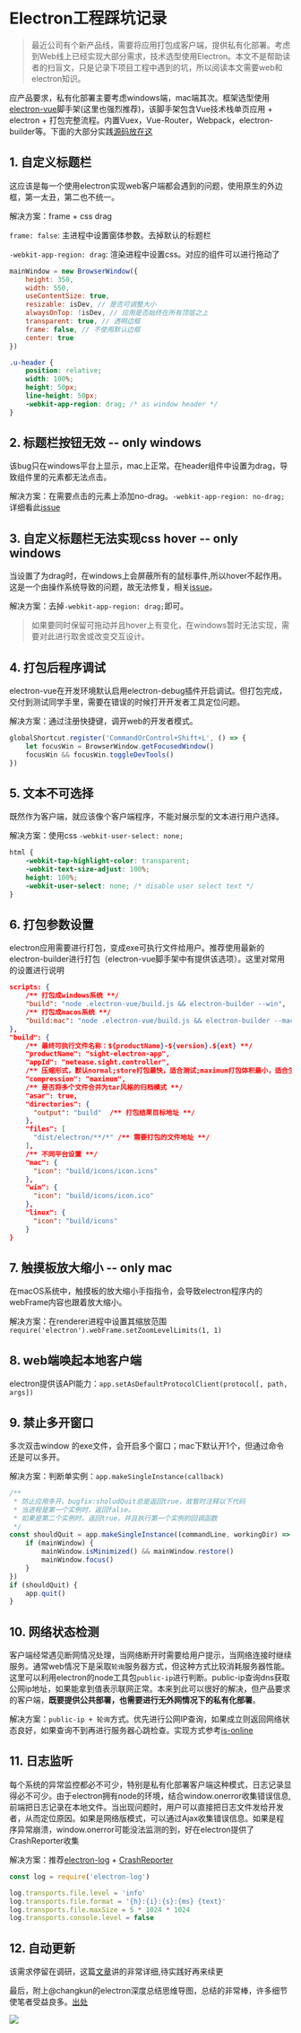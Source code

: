 # Electron工程踩坑记录

> 最近公司有个新产品线，需要将应用打包成客户端，提供私有化部署。考虑到Web线上已经实现大部分需求，技术选型使用Electron。本文不是帮助读者的扫盲文，只是记录下项目工程中遇到的坑，所以阅读本文需要web和electron知识。

应产品要求，私有化部署主要考虑windows端，mac端其次。框架选型使用[electron-vue](https://github.com/SimulatedGREG/electron-vue)脚手架(这里也强烈推荐)，该脚手架包含Vue技术栈单页应用 + electron + 打包完整流程。内置Vuex，Vue-Router，Webpack，electron-builder等。下面的大部分实践[源码放在这](https://github.com/lq782655835/electron-vue-template)

## 1. 自定义标题栏

这应该是每一个使用electron实现web客户端都会遇到的问题，使用原生的外边框，第一太丑，第二也不统一。

解决方案：frame + css drag

`frame: false`: 主进程中设置窗体参数。去掉默认的标题栏

`-webkit-app-region: drag`: 渲染进程中设置css。对应的组件可以进行拖动了

```js
mainWindow = new BrowserWindow({
    height: 350,
    width: 550,
    useContentSize: true,
    resizable: isDev, // 是否可调整大小
    alwaysOnTop: !isDev, // 应用是否始终在所有顶层之上
    transparent: true, // 透明边框
    frame: false, // 不使用默认边框
    center: true
})
```

``` css
.u-header {
    position: relative;
    width: 100%;
    height: 50px;
    line-height: 50px;
    -webkit-app-region: drag; /* as window header */
}
```

## 2. 标题栏按钮无效  -- only windows

该bug只在windows平台上显示，mac上正常。在header组件中设置为drag，导致组件里的元素都无法点击。

解决方案：在需要点击的元素上添加no-drag。`-webkit-app-region: no-drag;`详细看此[issue](https://github.com/electron/electron/issues/1354)

## 3. 自定义标题栏无法实现css hover -- only windows

当设置了为drag时，在windows上会屏蔽所有的鼠标事件,所以hover不起作用。这是一个由操作系统导致的问题，故无法修复，相关[issue](https://github.com/electron/electron/issues/13534)。

解决方案：去掉`-webkit-app-region: drag;`即可。

> 如果要同时保留可拖动并且hover上有变化，在windows暂时无法实现，需要对此进行取舍或改变交互设计。

## 4. 打包后程序调试

electron-vue在开发环境默认启用electron-debug插件开启调试。但打包完成，交付到测试同学手里，需要在错误的时候打开开发者工具定位问题。

解决方案：通过注册快捷键，调开web的开发者模式。

``` js
globalShortcut.register('CommandOrControl+Shift+L', () => {
    let focusWin = BrowserWindow.getFocusedWindow()
    focusWin && focusWin.toggleDevTools()
})
```

## 5. 文本不可选择

既然作为客户端，就应该像个客户端程序，不能对展示型的文本进行用户选择。

解决方案：使用css `-webkit-user-select: none;`

``` css
html {
    -webkit-tap-highlight-color: transparent;
    -webkit-text-size-adjust: 100%;
    height: 100%;
    -webkit-user-select: none; /* disable user select text */
}
```

## 6. 打包参数设置

electron应用需要进行打包，变成exe可执行文件给用户。推荐使用最新的electron-builder进行打包（electron-vue脚手架中有提供该选项）。这里对常用的设置进行说明

``` json
scripts: {
    /** 打包成windows系统 **/
    "build": "node .electron-vue/build.js && electron-builder --win",
    /** 打包成macos系统 **/
    "build:mac": "node .electron-vue/build.js && electron-builder --mac",
},
"build": {
    /** 最终可执行文件名称：${productName}-${version}.${ext} **/
    "productName": "sight-electron-app",
    "appId": "netease.sight.controller",
    /** 压缩形式，默认normal;store打包最快，适合测试;maximum打包体积最小，适合生产模式 **/
    "compression": "maximum",
    /** 是否将多个文件合并为tar风格的归档模式 **/
    "asar": true,
    "directories": {
      "output": "build"  /** 打包结果目标地址 **/
    },
    "files": [
      "dist/electron/**/*" /** 需要打包的文件地址 **/
    ],
    /** 不同平台设置 **/
    "mac": {
      "icon": "build/icons/icon.icns"
    },
    "win": {
      "icon": "build/icons/icon.ico"
    },
    "linux": {
      "icon": "build/icons"
    }
}
```
## 7. 触摸板放大缩小 -- only mac

在macOS系统中，触摸板的放大缩小手指指令，会导致electron程序内的webFrame内容也跟着放大缩小。

解决方案：在renderer进程中设置其缩放范围`require('electron').webFrame.setZoomLevelLimits(1, 1)`

## 8. web端唤起本地客户端

electron提供该API能力：`app.setAsDefaultProtocolClient(protocol[, path, args])`

## 9. 禁止多开窗口

多次双击window 的exe文件，会开启多个窗口；mac下默认开1个，但通过命令还是可以多开。

解决方案：判断单实例：`app.makeSingleInstance(callback)`

``` js
/**
 * 防止应用多开。bugfix:sholudQuit总是返回true，故暂时注释以下代码
 * 当进程是第一个实例时，返回false。
 * 如果是第二个实例时，返回true，并且执行第一个实例的回调函数
 */
const shouldQuit = app.makeSingleInstance((commandLine, workingDir) => {
    if (mainWindow) {
        mainWindow.isMinimized() && mainWindow.restore()
        mainWindow.focus()
    }
})
if (shouldQuit) {
    app.quit()
}
```

## 10. 网络状态检测

客户端经常遇见断网情况处理，当网络断开时需要给用户提示，当网络连接时继续服务。通常web情况下是采取`轮询`服务器方式，但这种方式比较消耗服务器性能。这里可以利用electron的node工具包`public-ip`进行判断。public-ip查询dns获取公网ip地址，如果能拿到值表示联网正常。本来到此可以很好的解决，但产品要求的客户端，<b>既要提供公共部署，也需要进行无外网情况下的私有化部署</b>。

解决方案：`public-ip + 轮询`方式。优先进行公网IP查询，如果成立则返回网络状态良好，如果查询不到再进行服务器心跳检查。实现方式参考[is-online](https://github.com/sindresorhus/is-online)

## 11. 日志监听

每个系统的异常监控都必不可少，特别是私有化部署客户端这种模式，日志记录显得必不可少。由于electron拥有node的环境，结合window.onerror收集错误信息,前端把日志记录在本地文件。当出现问题时，用户可以直接把日志文件发给开发者，从而定位原因。如果是网络版模式，可以通过Ajax收集错误信息。如果是程序异常崩溃，window.onerror可能没法监测的到，好在electron提供了CrashReporter收集

解决方案：推荐[electron-log](https://github.com/megahertz/electron-log) + [CrashReporter](https://thorsten-hans.com/electron-crashreporter-stay-up-to-date-if-your-app-fucked-up-3e9a989cd0a0)

``` js
const log = require('electron-log')

log.transports.file.level = 'info'
log.transports.file.format = '{h}:{i}:{s}:{ms} {text}'
log.transports.file.maxSize = 5 * 1024 * 1024
log.transports.console.level = false

```

## 12. 自动更新

该需求停留在调研，这篇[文章](https://segmentfault.com/a/1190000007616641)讲的非常详细,待实践好再来续更

最后，附上@changkun的electron深度总结思维导图，总结的非常棒，许多细节使笔者受益良多。[出处](https://changkun.us/archives/2017/03/217/)

![](https://changkun.us/images/posts/217/mind.png)
   